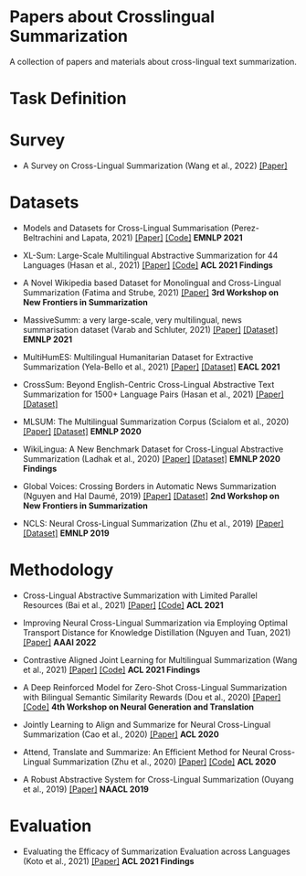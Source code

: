 # Papers about Crosslingual Summarization

A collection of papers and materials about cross-lingual text summarization.

# Task Definition

# Survey
* A Survey on Cross-Lingual Summarization (Wang et al., 2022)
  [[Paper]](https://arxiv.org/pdf/2203.12515.pdf)
  
# Datasets

* Models and Datasets for Cross-Lingual Summarisation (Perez-Beltrachini and Lapata, 2021)
  [[Paper]](https://aclanthology.org/2021.emnlp-main.742)
  [[Code]](https://github.com/lauhaide/clads)
  **EMNLP 2021**
* XL-Sum: Large-Scale Multilingual Abstractive Summarization for 44 Languages (Hasan et al., 2021)
  [[Paper]](https://aclanthology.org/2021.findings-acl.413)
  [[Code]](https://github.com/csebuetnlp/xl-sum)
  **ACL 2021 Findings**
  
* A Novel Wikipedia based Dataset for Monolingual and Cross-Lingual Summarization (Fatima and Strube, 2021)
  [[Paper]](https://aclanthology.org/2021.newsum-1.5)
  **3rd Workshop on New Frontiers in Summarization**
  
* MassiveSumm: a very large-scale, very multilingual, news summarisation dataset (Varab and Schluter, 2021)
  [[Paper]](https://aclanthology.org/2021.emnlp-main.797)
  [[Dataset]](https://github.com/danielvarab/massive-summ)
  **EMNLP 2021**
  
* MultiHumES: Multilingual Humanitarian Dataset for Extractive Summarization (Yela-Bello et al., 2021)
  [[Paper]](https://aclanthology.org/2021.eacl-main.146)
  [[Dataset]](https://deephelp.zendesk.com/hc/en-us/sections/360011925552-MultiHumES)
  **EACL 2021**
  
* CrossSum: Beyond English-Centric Cross-Lingual Abstractive Text Summarization for 1500+ Language Pairs (Hasan et al., 2021)
  [[Paper]](https://arxiv.org/abs/2112.08804)
  [[Dataset]](https://github.com/csebuetnlp/CrossSum)
  
* MLSUM: The Multilingual Summarization Corpus (Scialom et al., 2020)
  [[Paper]](https://aclanthology.org/2020.emnlp-main.647)
  [[Dataset]](ttps://github.com/recitalAI/MLSUM)
  **EMNLP 2020**

* WikiLingua: A New Benchmark Dataset for Cross-Lingual Abstractive Summarization (Ladhak et al., 2020)
  [[Paper]](https://aclanthology.org/2020.findings-emnlp.360)
  [[Dataset]](https://github.com/esdurmus/Wikilingua)
  **EMNLP 2020 Findings**
  
* Global Voices: Crossing Borders in Automatic News Summarization (Nguyen and Hal Daumé, 2019)
  [[Paper]](https://aclanthology.org/D19-5411)
  [[Dataset]]()
  **2nd Workshop on New Frontiers in Summarization**
  
* NCLS: Neural Cross-Lingual Summarization (Zhu et al., 2019)
  [[Paper]](https://aclanthology.org/D19-1302)
  [[Dataset]](http://www.nlpr.ia.ac.cn/cip/dataset.htm)
  **EMNLP 2019**


# Methodology

* Cross-Lingual Abstractive Summarization with Limited Parallel Resources (Bai et al., 2021)
  [[Paper]](https://aclanthology.org/2021.acl-long.538)
  [[Code]](https://github.com/WoodenWhite/MCLAS)
  **ACL 2021**

* Improving Neural Cross-Lingual Summarization via Employing Optimal Transport Distance for Knowledge Distillation (Nguyen and Tuan, 2021)
  [[Paper]](https://arxiv.org/abs/2112.03473v1)
  **AAAI 2022**
  
* Contrastive Aligned Joint Learning for Multilingual Summarization (Wang et al., 2021)
  [[Paper]](https://aclanthology.org/2021.findings-acl.242)
  [[Code]](https://github.com/brxx122/CALMS)
  **ACL 2021 Findings**
  
* A Deep Reinforced Model for Zero-Shot Cross-Lingual Summarization with Bilingual Semantic Similarity Rewards (Dou et al., 2020)
  [[Paper]](https://aclanthology.org/2020.ngt-1.7)
  [[Code]](https://github.com/zdou0830/crosslingual_summarization_semantic)
  **4th Workshop on Neural Generation and Translation**
  
* Jointly Learning to Align and Summarize for Neural Cross-Lingual Summarization (Cao et al., 2020)
  [[Paper]](https://aclanthology.org/2020.acl-main.554)
  **ACL 2020**
  
* Attend, Translate and Summarize: An Efficient Method for Neural Cross-Lingual Summarization (Zhu et al., 2020)
  [[Paper]](https://aclanthology.org/2020.acl-main.121)
  [[Code]](https://github.com/ZNLP/ATSum)
  **ACL 2020**
  
* A Robust Abstractive System for Cross-Lingual Summarization (Ouyang et al., 2019)
  [[Paper]](https://aclanthology.org/N19-1204)
  **NAACL 2019**

# Evaluation
* Evaluating the Efficacy of Summarization Evaluation across Languages (Koto et al., 2021)
  [[Paper]](https://aclanthology.org/2021.findings-acl.71)
  **ACL 2021 Findings**

